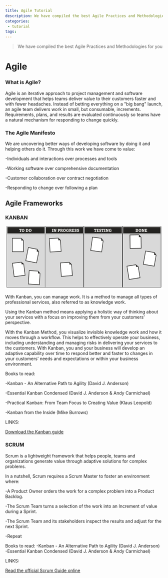 ```yaml
---
title: Agile Tutorial
description: We have compiled the best Agile Practices and Methodologies for you.
categories:
 - tutorial
tags:
---
```


> We have compiled the best Agile Practices and Methodologies for you

<!-- more -->

# Agile

### What is Agile?

Agile is an iterative approach to project management and software development that helps teams deliver value to their customers faster and with fewer headaches. Instead of betting everything on a "big bang" launch, an agile team delivers work in small, but consumable, increments. Requirements, plans, and results are evaluated continuously so teams have a natural mechanism for responding to change quickly.

### The Agile Manifesto

We are uncovering better ways of developing software by doing it and helping others do it.
Through this work we have come to value:

-Individuals and interactions over processes and tools

-Working software over comprehensive documentation

-Customer collaboration over contract negotiation

-Responding to change over following a plan


## Agile Frameworks

### KANBAN
<img src="/11.png" style="background:none; border:none; box-shadow:none;">


With Kanban, you can manage work. It is a method to manage all types of professional services, also referred to as knowledge work.

Using the Kanban method means applying a holistic way of thinking about your services with a focus on improving them from your customers’ perspective.

With the Kanban Method, you visualize invisible knowledge work and how it moves through a workflow. This helps to effectively operate your business, including understanding and managing risks in delivering your services to the customers. With Kanban, you and your business will develop an adaptive capability over time to respond better and faster to changes in your customers’ needs and expectations or within your business environment.


</p></b>Books to read:</b></p>

<p>-Kanban - An Alternative Path to Agility (David J. Anderson)</p>

<p>-Essential Kanban Condensed (David J. Anderson & Andy Carmichael)</p>

<p>-Practical Kanban: From Team Focus to Creating Value (Klaus Leopold)</p>

<p>-Kanban from the Inside (Mike Burrows)</p>

</p></b>LINKS:</b></p>
<p><a href="https://scrumguides.org/scrum-guide.html">Download the Kanban guide</a></p>

### SCRUM

Scrum is a lightweight framework that helps people, teams and organizations generate value through adaptive solutions for complex problems.

In a nutshell, Scrum requires a Scrum Master to foster an environment where:

-A Product Owner orders the work for a complex problem into a Product Backlog.

-The Scrum Team turns a selection of the work into an Increment of value during a Sprint.

-The Scrum Team and its stakeholders inspect the results and adjust for the next Sprint.

-Repeat



Books to read:
-Kanban - An Alternative Path to Agility (David J. Anderson)
-Essential Kanban Condensed (David J. Anderson & Andy Carmichael)

LINKS:
<p><a href="https://scrumguides.org/scrum-guide.htm">Read the official Scrum Guide online</a></p>